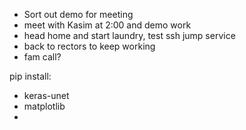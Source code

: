 - Sort out demo for meeting
- meet with Kasim at 2:00 and demo work
- head home and start laundry, test ssh jump service
- back to rectors to keep working
- fam call?


pip install:
- keras-unet
- matplotlib
- 